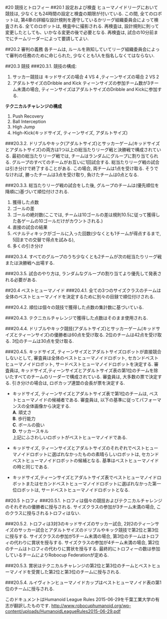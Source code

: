 #20 競技とトロフィー
##20.1 設定および検査
ヒューマノイドリーグにおいて競技は, 少なくとも24時間の設定と検査の期限が付いている. この間, 全てのロボットは, 第4章の詳細な設計規則を遵守しているかリーグ組織委員会によって検査される. 全てのロボットは, 検査中に撮影される. 再検査は, 設計規則に則って変更したとしても、いかなる変更の後で必要となる. 再検査は, 試合の10分前までにチームリーダーによって要請してよい.

##20.2 審判の義務
各チームは, ルールを熟知していてリーグ組織委員会によって審判の任務のために命じられた, 少なくとも1人を指名しなくてはならない.

##20.3 競技
###20.3.1. 競技の構成:
1. サッカー競技は キッドサイズの場合 4 VS 4 ,ティーンサイズの場合 2 VS 2 
2. アダルトサイズのDribble and Kick
ティーンサイズの参加チーム数が3チーム未満の場合, ティーンサイズはアダルトサイズのDribble and Kickに参加する.

**テクニカルチャレンジの構成**  
1. Push Recovery  
2. Ball Interception  
3. High Jump  
4. High-Kick(キッドサイズ, ティーンサイズ, アダルトサイズ)

###20.3.2.
ドリブルやキック(アダルトサイズ)とサッカーゲーム(キッドサイズとアダルトサイズ)の両方は1つ以上の総当たりリーグ戦と決勝戦で構成されている. 最初の総当たりリーグ戦では, チームはランダムにグループに割り当てられる. グループのすべてのチームがお互いに1回試合する. 総当たりリーグ戦の試合は引き分けで終了することがある. この場合, 両チームは1点を受け取る. そうでなければ, 勝ったチームは3点を受け取り, 負けたチームは0点となる.

###20.3.3.
総当たりリーグ戦の試合をした後, グループのチームは(優先順位を降順に)基づいて順位付けされる.  
1. 獲得した点数  
2. ゴールの差  
3. ゴールの絶対数(ここでは, チームは10ゴールの差は規則10.5に従って獲得した各ゲームの10ゴールだけがカウントされる.)  
4. 直接の試合の結果  
5. ペナルティキックがゴールに入った回数(少なくとも1チームが得点するまで, 5回までの交替で得点を試みる),  
6. 多くの引き分け  

###20.3.4.
すべてのグループのうち少なくとも2チームが次の総当たりリーグ戦または決勝戦へ出場する.

###20.3.5.
試合のやり方は, ランダムなグループの割り当てより優先して発表される必要がある.

##20.4 ベストヒューマノイド
###20.4.1.
全ての3つのサイズクラスのチームは全体のベストヒューマノイドを決定するために別々の目録で順位付けされる.

###20.4.2.
順位は個々の競技で獲得した点数の集計数に基づいている.

###20.4.3.
テクニカルチャレンジで獲得した点数はそのまま使用される.

###20.4.4.
ドリブルやキック競技(アダルトサイズ)とサッカーゲーム(キッドサイズとティーンサイズ)の優勝者は60点を受け取る. 2位のチームは42点を受け取る. 3位のチームは30点を受け取る.

###20.4.5.
キッドサイズ, ティーンサイズとアダルトサイズロボットが直接競合しないとして, 審査員は全体のベストヒューマノイドロボット, セカンドベストヒューマノイドロボット, サードベストヒューマノイドロボットを決定する. 審査員は, キッドサイズ,ティーンサイズとアダルトサイズ表の第1位のチームを除いたすべてのチームのリーダーで構成されている. 審査員は, 大多数の票で決定する. 引き分けの場合は, ロボカップ連盟の会長が票を決定する.
* キッドサイズ, ティーンサイズとアダルトサイズ表で第1位のチームは, ベストヒューマノイドの候補者である. 審査員は, 以下の基準に従ってパフォーマンスの全体画像から決定する.  
**A**. 頑丈さ  
**B**. 歩行能力  
**C**. ボールの扱い  
**D**. サッカースキル  
上記にふさわしいロボットがベストヒューマノイドである.

* キッドサイズ, ティーンサイズとアダルトサイズのそれぞれでベストヒューマノイドロボットに選ばれなかったものの素晴らしいロボットは, セカンドベストヒューマノイドロボットの候補となる. 基準はベストヒューマノイドの時と同じである.
* キッドサイズ,ティーンサイズとアダルトサイズ表でベストヒューマノイドロボットまたはセカンドベストヒューマノイドロボットに選ばれなかった第一位ロボットは, サードベストヒューマノイドロボットとなる.

##20.5 トロフィ
###20.5.1.
トロフィは個々の競技およびテクニカルチャレンジのそれぞれの優勝者に授与される. サイズクラスの参加が3チーム未満の場合, このクラスに授与されるトロフィはない.

###20.5.2.
トロフィは3対3のキッドサイズのサッカー試合, 2対2のティーンサイズのサッカー試合とアダルトサイズのドリブルやキック競技で第2位と第3位に授与する. サイズクラスの参加が5チーム未満の場合, 第3位のチームはトロフィの代わりに賞状を授与する. サイズクラスの参加が4チーム未満の場合, 第2位のチームはトロフィの代わりに賞状を授与する. 最終的にトロフィーの数は参加しているチームによりRobocup Federationが定める.

###20.5.3.
賞状はテクニカルチャレンジの第2位と第3位のチームとベストヒューマノイドを受賞した第2位と第3位のチームに授与される.

###20.5.4.
ルイヴィトンヒューマノイドカップはベストヒューマノイド表の第1位のチームに授与される.

このドキュメントはHumanoid League Rules 2015-06-29を千葉工業大学の有志が翻訳したものです.
<http://www.robocuphumanoid.org/wp-content/uploads/HumanoidLeagueRules2015-06-29.pdf>
